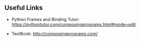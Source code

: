 ## Useful Links

+ Python Frames and Binding Tutor: https://pythontutor.com/composingprograms.html#mode=edit

+ TextBook: http://composingprograms.com/
